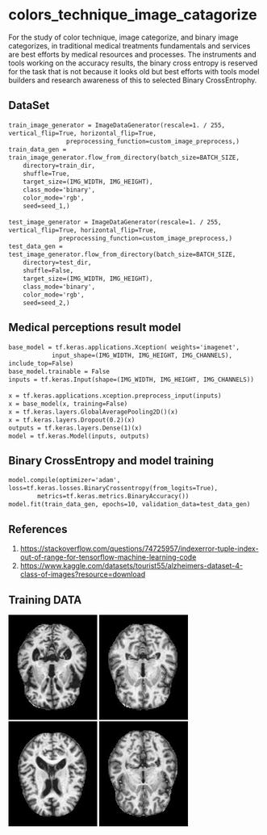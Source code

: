 # colors_technique_image_catagorize
For the study of color technique, image categorize, and binary image categorizes, in traditional medical treatments fundamentals and services are best efforts by medical resources and processes. The instruments and tools working on the accuracy results, the binary cross entropy is reserved for the task that is not because it looks old but best efforts with tools model builders and research awareness of this to selected Binary CrossEntrophy.

## DataSet ##

```
train_image_generator = ImageDataGenerator(rescale=1. / 255, vertical_flip=True, horizontal_flip=True, 
                preprocessing_function=custom_image_preprocess,) 
train_data_gen = train_image_generator.flow_from_directory(batch_size=BATCH_SIZE,
    directory=train_dir,
    shuffle=True,
    target_size=(IMG_WIDTH, IMG_HEIGHT),
	class_mode='binary',
    color_mode='rgb',
	seed=seed_1,)
	
test_image_generator = ImageDataGenerator(rescale=1. / 255, vertical_flip=True, horizontal_flip=True, 
              preprocessing_function=custom_image_preprocess,)
test_data_gen = test_image_generator.flow_from_directory(batch_size=BATCH_SIZE,
    directory=test_dir,
    shuffle=False,
    target_size=(IMG_WIDTH, IMG_HEIGHT),
	class_mode='binary',
    color_mode='rgb',
	seed=seed_2,)
```

## Medical perceptions result model ##

```
base_model = tf.keras.applications.Xception( weights='imagenet', 
			input_shape=(IMG_WIDTH, IMG_HEIGHT, IMG_CHANNELS), include_top=False)  
base_model.trainable = False
inputs = tf.keras.Input(shape=(IMG_WIDTH, IMG_HEIGHT, IMG_CHANNELS))

x = tf.keras.applications.xception.preprocess_input(inputs)
x = base_model(x, training=False)
x = tf.keras.layers.GlobalAveragePooling2D()(x)
x = tf.keras.layers.Dropout(0.2)(x)  
outputs = tf.keras.layers.Dense(1)(x)
model = tf.keras.Model(inputs, outputs)
```

## Binary CrossEntropy and model training ##

```
model.compile(optimizer='adam', loss=tf.keras.losses.BinaryCrossentropy(from_logits=True),
		metrics=tf.keras.metrics.BinaryAccuracy())
model.fit(train_data_gen, epochs=10, validation_data=test_data_gen)
```

## References ##

1. https://stackoverflow.com/questions/74725957/indexerror-tuple-index-out-of-range-for-tensorflow-machine-learning-code
2. https://www.kaggle.com/datasets/tourist55/alzheimers-dataset-4-class-of-images?resource=download


## Training DATA ##

![MildDemented](https://github.com/jkaewprateep/colors_technique_image_catagorize/blob/main/mildDem1.jpg "MildDemented") ![MildDemented](https://github.com/jkaewprateep/colors_technique_image_catagorize/blob/main/nonDem40.jpg "MildDemented") ![MildDemented](
https://github.com/jkaewprateep/colors_technique_image_catagorize/blob/main/moderateDem39.jpg "MildDemented") ![MildDemented](
https://github.com/jkaewprateep/colors_technique_image_catagorize/blob/main/verymildDem63.jpg "MildDemented")




